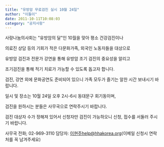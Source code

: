 ```yaml
---
title: "유방암 무료검진 실시 10월 24일"
author: "이돌이"
date: 2011-10-11T10:08:03
category: "공지사항"
---
```


사랑나눔의사회는 \"유방암의 달\"인 10월을 맞아 평소 건강검진이나

의료진 상담 등의 기회가 적은 다문화가족, 외국인 노동자들을 대상으로

유방암 검진과 전문가 강연을 통해 유방암 조기 검진의 중요성을 알리고

조기검진을 통해 적기 치료가 가능할 수 있도록 돕고자 합니다.

검진, 강연 외에 문화공연도 준비되어 있으니 가족 모두가 즐기는 알찬 시간 보내시기 바랍니다.

일시 및 장소는 10월 24일 오후 2시-6시 동대문구 회기동이며,

검진을 원하시는 분들은 사무국으로 연락주시기 바랍니다.

검진 대상자 수가 정해져 있어서 신청자만 검진이 가능하오니 신청, 접수를 서둘러 주시기 바랍니다.

사무국 전화; 02-969-3110 담당자: 이현주help@hhakorea.org(이메일 신청시 연락처를 꼭 남겨주세요)
